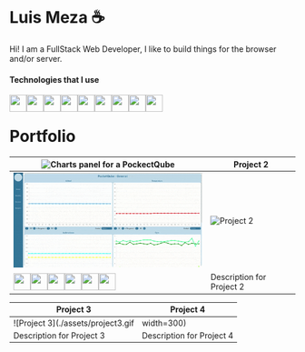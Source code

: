 # Luis Meza ☕
Hi! I am a FullStack Web Developer, I like to build things for the browser and/or server.
#### Technologies that I use
<img align='left' width='30px' height='30px' src="https://cdn.jsdelivr.net/gh/devicons/devicon@latest/icons/django/django-plain.svg" />
<img align='left' width='30px' height='30px' src="https://cdn.jsdelivr.net/gh/devicons/devicon@latest/icons/react/react-original.svg" />
<img align='left' width='30px' height='30px' src="https://cdn.jsdelivr.net/gh/devicons/devicon@latest/icons/python/python-original.svg" />
<img align='left' width='30px' height='30px' src="https://cdn.jsdelivr.net/gh/devicons/devicon@latest/icons/javascript/javascript-original.svg" />
<img align='left' width='30px' height='30px' src="https://cdn.jsdelivr.net/gh/devicons/devicon@latest/icons/html5/html5-original.svg" />
<img align='left' width='30px' height='30px' src="https://cdn.jsdelivr.net/gh/devicons/devicon@latest/icons/css3/css3-original.svg" />
<img align='left' width='30px' height='30px' src="https://cdn.jsdelivr.net/gh/devicons/devicon@latest/icons/tailwindcss/tailwindcss-original.svg" />
<img align='left' width='30px' height='30px' src="https://cdn.jsdelivr.net/gh/devicons/devicon@latest/icons/git/git-original.svg" />
<img align='left' width='30px' height='30px' src="https://cdn.jsdelivr.net/gh/devicons/devicon@latest/icons/linux/linux-original.svg" />  
<br />  

# Portfolio
| ![Charts panel for a PockectQube](https://github.com/luismeza8/human_machine_interface) | **Project 2** |
|---------------|---------------|
| <img src='./assets/charts.gif' width='400px' /> | ![Project 2](./assets/project2.gif) |
| <img align='left' width='30px' height='30px' src="https://cdn.jsdelivr.net/gh/devicons/devicon@latest/icons/django/django-plain.svg" /><img align='left' width='30px' height='30px' src="https://cdn.jsdelivr.net/gh/devicons/devicon@latest/icons/javascript/javascript-original.svg" /><img align='left' width='30px' height='30px' src="https://cdn.jsdelivr.net/gh/devicons/devicon@latest/icons/html5/html5-original.svg" /><img align='left' width='30px' height='30px' src="https://cdn.jsdelivr.net/gh/devicons/devicon@latest/icons/css3/css3-original.svg" /><img align='left' width='30px' height='30px' src="https://cdn.jsdelivr.net/gh/devicons/devicon@latest/icons/tailwindcss/tailwindcss-original.svg" /><img align='left' width='30px' height='30px' src="https://cdn.jsdelivr.net/gh/devicons/devicon@latest/icons/git/git-original.svg" /> | Description for Project 2 |

| **Project 3** | **Project 4** |
|---------------|---------------|
| ![Project 3](./assets/project3.gif | width=300) | ![Project 4](./assets/project4.gif) |
| Description for Project 3 | Description for Project 4 |
